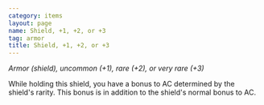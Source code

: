 ```yaml
---
category: items
layout: page
name: Shield, +1, +2, or +3
tag: armor
title: Shield, +1, +2, or +3
---
```


_Armor (shield), uncommon (+1), rare (+2), or very rare (+3)_ 

While holding this shield, you have a bonus to AC determined by the shield's rarity. This bonus is in addition to the shield's normal bonus to AC. 
